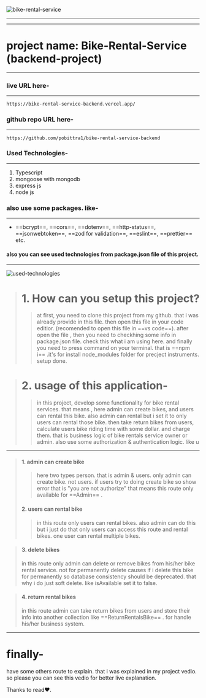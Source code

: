 ![bike-rental-service](https://i.ibb.co/kxqRfRd/bike-rental-srvice.jpg)

---

---

# project name: Bike-Rental-Service (backend-project)

---

### live URL here-

---

```
https://bike-rental-service-backend.vercel.app/
```

### github repo URL here-

---

```
https://github.com/pobittra1/bike-rental-service-backend
```

### Used Technologies-

---

1. Typescript
2. mongoose with mongodb
3. express js
4. node js

### also use some packages. like-

---

- ==bcrypt==, ==cors==, ==dotenv==, ==http-status==, ==jsonwebtoken==, ==zod for validation==, ==eslint==, ==prettier== etc.

#### also you can see used technologies from package.json file of this project.

---

![used-technologies](https://i.ibb.co/VjynHtB/used-techlonogies.jpg)

> # 1. How can you setup this project?
>
> > at first, you need to clone this project from my github. that i was already provide in this file. then open this file in your code editior. (recomended to open this file in ==vs code==). after open the file , then you need to checkhing some info in package.json file. check this what i am using here. and finally you need to press command on your terminal. that is ==npm i== .it's for install node_modules folder for precject instruments. setup done.

> # 2. usage of this application-
>
> > in this project, develop some functionality for bike rental services. that means , here admin can create bikes, and users can rental this bike. also admin can rental but i set it to only users can rental those bike. then take return bikes from users, calculate users bike riding time with some dollar. and charge them. that is business logic of bike rentals service owner or admin. also use some authorization & authentication logic. like u

---

> #### 1. admin can create bike
>
> > here two types person. that is admin & users. only admin can create bike. not users. if users try to doing create bike so show error that is "you are not authorize" that means this route only available for ==Admin== .
>
> #### 2. users can rental bike
>
> > in this route only users can rental bikes. also admin can do this but i just do that only users can access this route and rental bikes. one user can rental multiple bikes.

> #### 3. delete bikes
>
> in this route only admin can delete or remove bikes from his/her bike rental service. not for permanently delete causes if i delete this bike for permanently so database consistency should be deprecated. that why i do just soft delete. like isAvailable set it to false.

> #### 4. return rental bikes
>
> in this route admin can take return bikes from users and store their info into another collection like ==ReturnRentalsBike== . for handle his/her business system.

---

# finally-

have some others route to explain. that i was explained in my project vedio. so please you can see this vedio for better live explanation.

Thanks to read❤️.
